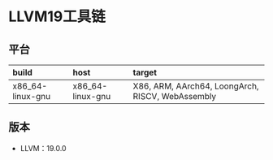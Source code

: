 ﻿# LLVM19工具链

## 平台

| build            | host             | target                                           |
| :--------------- | :--------------- | :----------------------------------------------- |
| x86_64-linux-gnu | x86_64-linux-gnu | X86, ARM, AArch64, LoongArch, RISCV, WebAssembly |

## 版本

- LLVM：19.0.0
